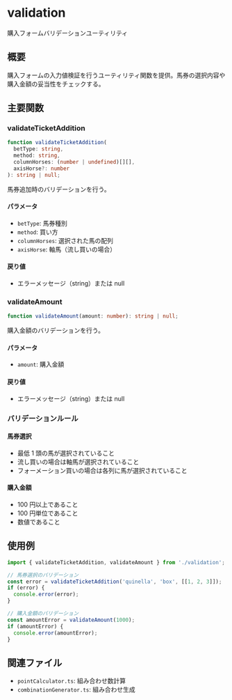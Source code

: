 # validation

購入フォームバリデーションユーティリティ

## 概要

購入フォームの入力値検証を行うユーティリティ関数を提供。馬券の選択内容や購入金額の妥当性をチェックする。

## 主要関数

### validateTicketAddition

```typescript
function validateTicketAddition(
  betType: string,
  method: string,
  columnHorses: (number | undefined)[][],
  axisHorse?: number
): string | null;
```

馬券追加時のバリデーションを行う。

#### パラメータ

- `betType`: 馬券種別
- `method`: 買い方
- `columnHorses`: 選択された馬の配列
- `axisHorse`: 軸馬（流し買いの場合）

#### 戻り値

- エラーメッセージ（string）または null

### validateAmount

```typescript
function validateAmount(amount: number): string | null;
```

購入金額のバリデーションを行う。

#### パラメータ

- `amount`: 購入金額

#### 戻り値

- エラーメッセージ（string）または null

### バリデーションルール

#### 馬券選択

- 最低 1 頭の馬が選択されていること
- 流し買いの場合は軸馬が選択されていること
- フォーメーション買いの場合は各列に馬が選択されていること

#### 購入金額

- 100 円以上であること
- 100 円単位であること
- 数値であること

## 使用例

```typescript
import { validateTicketAddition, validateAmount } from './validation';

// 馬券選択のバリデーション
const error = validateTicketAddition('quinella', 'box', [[1, 2, 3]]);
if (error) {
  console.error(error);
}

// 購入金額のバリデーション
const amountError = validateAmount(1000);
if (amountError) {
  console.error(amountError);
}
```

## 関連ファイル

- `pointCalculator.ts`: 組み合わせ数計算
- `combinationGenerator.ts`: 組み合わせ生成

